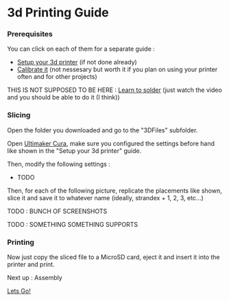 # 3d Printing Guide 

### Prerequisites

You can click on each of them for a separate guide : 

- [Setup your 3d printer](https://www.youtube.com/watch?v=T-Z3GmM20JM) (if not done already)
- [Calibrate it](https://www.youtube.com/watch?v=YPAXeBuq9qU) (not nessesary but worth it if you plan on using your printer often and for other projects)

THIS IS NOT SUPPOSED TO BE HERE : 
[Learn to solder](https://www.youtube.com/watch?v=3jAw41LRBxU) (just watch the video and you should be able to do it (I think))


### Slicing

Open the folder you downloaded and go to the "3DFiles" subfolder.

Open [Ultimaker Cura](https://ultimaker.com/software/ultimaker-cura/#downloads), make sure you configured the settings before hand like shown in the "Setup your 3d printer" guide.

Then, modify the following settings :

- TODO

Then, for each of the following picture, replicate the placements like shown, slice it and save it to whatever name (ideally, strandex + 1, 2, 3, etc...)

TODO : BUNCH OF SCREENSHOTS

TODO : SOMETHING SOMETHING SUPPORTS

### Printing

Now just copy the sliced file to a MicroSD card, eject it and insert it into the printer and print.

Next up : Assembly

[Lets Go!](Assembly.md)
